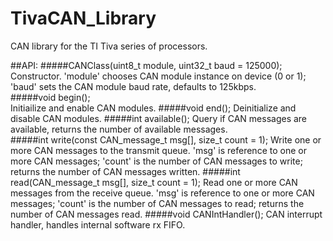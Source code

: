 # TivaCAN_Library
CAN library for the TI Tiva series of processors.   

##API:
#####CANClass(uint8_t module, uint32_t baud = 125000); 
Constructor. 'module' chooses CAN module instance on device (0 or 1); 'baud' sets the CAN module baud rate, defaults to 125kbps.  
#####void begin();   
Initiailize and enable CAN modules.
#####void end();
Deinitialize and disable CAN modules.
#####int available();
Query if CAN messages are available, returns the number of available messages.  
#####int write(const CAN_message_t msg[], size_t count = 1);
Write one or more CAN messages to the transmit queue.  'msg' is  reference to one or more CAN messages; 'count' is the number of CAN messages to write; returns the number of CAN messages written.
#####int read(CAN_message_t msg[], size_t count = 1);
Read one or more CAN messages from the receive queue. 'msg' is reference to one or more CAN messages; 'count' is the number of CAN messages to read; returns the number of CAN messages read. 
#####void CANIntHandler();   CAN interrupt handler, handles internal software rx FIFO.  
